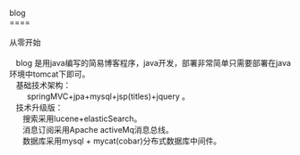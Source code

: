 blog<br />
====<br />
<br />
从零开始<br />
&nbsp; &nbsp;<br />
&nbsp; &nbsp;blog 是用java编写的简易博客程序，java开发，部署非常简单只需要部署在java环境中tomcat下即可。<br/>
&nbsp; &nbsp;基础技术架构：<br/>
&nbsp; &nbsp; &nbsp; &nbsp; springMVC+jpa+mysql+jsp(titles)+jquery 。<br/>
&nbsp; &nbsp;技术升级版：<br/>
&nbsp; &nbsp; &nbsp; 搜索采用lucene+elasticSearch。<br/>
&nbsp; &nbsp; &nbsp; 消息订阅采用Apache activeMq消息总线。<br/>
&nbsp; &nbsp; &nbsp; 数据库采用mysql + mycat(cobar)分布式数据库中间件。<br/>
&nbsp; &nbsp; &nbsp;&nbsp;<br/>
<div>
	<br/>
</div>
